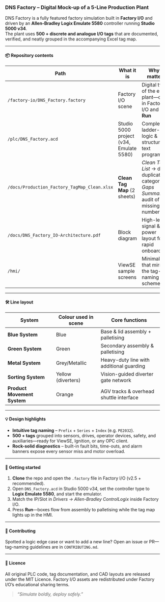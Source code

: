 ### DNS Factory – Digital Mock-up of a 5-Line Production Plant
DNS Factory is a fully featured factory simulation built in **Factory I/O** and driven by an **Allen-Bradley Logix Emulate 5580** controller running **Studio 5000 v34**.  
The plant uses **500 + discrete and analogue I/O tags** that are documented, verified, and neatly grouped in the accompanying Excel tag map.

---

#### 📦 Repository contents
| Path | What it is | Why it matters |
|------|------------|----------------|
| `/factory-io/DNS_Factory.factory` | Factory I/O scene | Digital twin of the entire plant—open in Factory I/O and hit **Run** |
| `/plc/DNS_Factory.acd` | Studio 5000 project (v34, Emulate 5580) | Complete ladder-logic & structured-text program |
| `/docs/Production_Factory_TagMap_Clean.xlsx` | **Clean Tag Map** (2 sheets) | *Clean Tag List* → de-duplicated & categorised; *Gaps Summary* → audit of any missing tag numbers |
| `/docs/DNS_Factory_IO-Architecture.pdf` | Block diagram | High-level signal & power layout for rapid onboarding |
| `/hmi/` | ViewSE sample screens | Minimal HMI that mirrors the tag-naming scheme |

---

#### 🛠️ Line layout

| System | Colour used in scene | Core functions |
|--------|---------------------|----------------|
| **Blue System** | Blue | Base & lid assembly + palletising |
| **Green System** | Green | Secondary assembly & palletising |
| **Metal System** | Grey/Metallic | Heavy-duty line with additional guarding |
| **Sorting System** | Yellow (diverters) | Vision-guided diverter gate network |
| **Product Movement System** | Orange | AGV tracks & overhead shuttle interface |

---

#### 💡 Design highlights

* **Intuitive tag naming** – `Prefix` + `Series` + `Index` (e.g. `PE2032`).  
* **500 + tags** grouped into sensors, drives, operator devices, safety, and auxiliaries—ready for ViewSE, Ignition, or any OPC client.  
* **Rock-solid diagnostics** – built-in fault bits, time-outs, and alarm banners expose every sensor miss and motor overload.  

---

#### 🚀 Getting started

1. **Clone** the repo and open the `.factory` file in Factory I/O (v2.5 + recommended).  
2. Open `DNS_Factory.acd` in Studio 5000 v34, set the controller type to **Logix Emulate 5580**, and start the emulator.  
3. Match the IP/Slot in *Drivers → Allen-Bradley ControlLogix* inside Factory I/O.  
4. Press **Run**—boxes flow from assembly to palletising while the tag map lights up in the HMI.

---

#### 🤝 Contributing
Spotted a logic edge case or want to add a new line? Open an issue or PR—tag-naming guidelines are in `CONTRIBUTING.md`.

---

#### 📄 Licence
All original PLC code, tag documentation, and CAD layouts are released under the MIT Licence. Factory I/O assets are redistributed under Factory I/O’s educational sharing terms.

> *“Simulate boldly, deploy safely.”*
